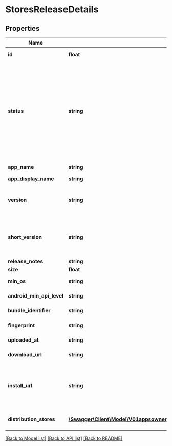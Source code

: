 # StoresReleaseDetails

## Properties
Name | Type | Description | Notes
------------ | ------------- | ------------- | -------------
**id** | **float** | ID identifying this unique release. | [optional] 
**status** | **string** | OBSOLETE. Will be removed in next version. The availability concept is now replaced with distributed. Any &#39;available&#39; release will be associated with the default distribution group of an app.&lt;/br&gt; The release state.&lt;br&gt; &lt;b&gt;available&lt;/b&gt;: The uploaded release has been distributed.&lt;br&gt; &lt;b&gt;unavailable&lt;/b&gt;: The uploaded release is not visible to the user. &lt;br&gt; | [optional] 
**app_name** | **string** | The app&#39;s name (extracted from the uploaded release). | [optional] 
**app_display_name** | **string** | The app&#39;s display name. | [optional] 
**version** | **string** | The release&#39;s version.&lt;br&gt; For iOS: CFBundleVersion from info.plist. For Android: android:versionCode from AppManifest.xml. | [optional] 
**short_version** | **string** | The release&#39;s short version.&lt;br&gt; For iOS: CFBundleShortVersionString from info.plist. For Android: android:versionName from AppManifest.xml. | [optional] 
**release_notes** | **string** | The release&#39;s release notes. | [optional] 
**size** | **float** | The release&#39;s size in bytes. | [optional] 
**min_os** | **string** | The release&#39;s minimum required operating system. | [optional] 
**android_min_api_level** | **string** | The release&#39;s minimum required Android API level. | [optional] 
**bundle_identifier** | **string** | The identifier of the apps bundle. | [optional] 
**fingerprint** | **string** | MD5 checksum of the release binary. | [optional] 
**uploaded_at** | **string** | UTC time in ISO 8601 format of the uploaded time. | [optional] 
**download_url** | **string** | The URL that hosts the binary for this release. | [optional] 
**install_url** | **string** | The href required to install a release on a mobile device. On iOS devices will be prefixed with &#x60;itms-services://?action&#x3D;download-manifest&amp;url&#x3D;&#x60; | [optional] 
**distribution_stores** | [**\Swagger\Client\Model\V01appsownerNameappNamedistributionStoresstoreNamereleasesreleaseIdDistributionStores[]**](V01appsownerNameappNamedistributionStoresstoreNamereleasesreleaseIdDistributionStores.md) | a list of distribution stores that are associated with this release. | [optional] 

[[Back to Model list]](../README.md#documentation-for-models) [[Back to API list]](../README.md#documentation-for-api-endpoints) [[Back to README]](../README.md)


